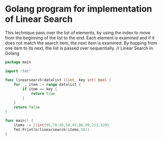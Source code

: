 # Golang program for implementation of Linear Search
This technique pass over the list of elements, by using the index to move from the beginning of the list to the end. Each element is examined and if it does not match the search item, the next item is examined. By hopping from one item to its next, the list is passed over sequentially.
// Linear Search in Golang

``` go
package main
  
import "fmt"
 
func linearsearch(datalist []int, key int) bool {
    for _, item := range datalist {
        if item == key {
            return true
        }
    }
    return false
} 
  
func main() {
    items := []int{95,78,46,58,45,86,99,251,320}
    fmt.Println(linearsearch(items,58))
}
```